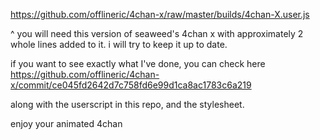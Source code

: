 https://github.com/offlineric/4chan-x/raw/master/builds/4chan-X.user.js

^ you will need this version of seaweed's 4chan x with approximately 2 whole lines added to it. i will try to keep it up to date. 

if you want to see exactly what I've done, you can check here
https://github.com/offlineric/4chan-x/commit/ce045fd2642d7c758fd6e99d1ca8ac1783c6a219

along with the userscript in this repo, and the stylesheet. 

enjoy your animated 4chan 

